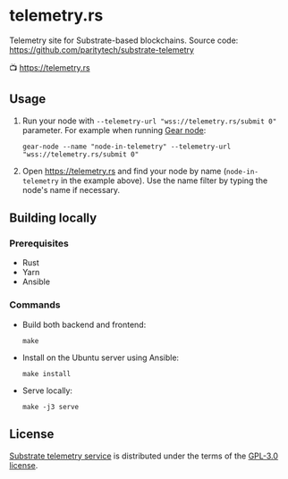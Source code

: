 # telemetry.rs

Telemetry site for Substrate-based blockchains. Source code: https://github.com/paritytech/substrate-telemetry

📺 https://telemetry.rs

## Usage

1. Run your node with `--telemetry-url "wss://telemetry.rs/submit 0"` parameter. For example when running [Gear node](https://github.com/gear-tech/gear):

    ```
    gear-node --name "node-in-telemetry" --telemetry-url "wss://telemetry.rs/submit 0"
    ```

2. Open https://telemetry.rs and find your node by name (`node-in-telemetry` in the example above). Use the name filter by typing the node's name if necessary.

## Building locally

### Prerequisites

- Rust
- Yarn
- Ansible

### Commands

- Build both backend and frontend:

      make

- Install on the Ubuntu server using Ansible:

      make install

- Serve locally:

      make -j3 serve

## License

[Substrate telemetry service](https://github.com/paritytech/substrate-telemetry) is distributed under the terms of the [GPL-3.0 license](https://github.com/paritytech/substrate-telemetry/blob/master/LICENSE).

